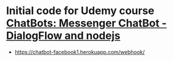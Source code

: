 # Initial code for Udemy course [ChatBots: Messenger ChatBot - DialogFlow and nodejs](https://www.udemy.com/chatbots/?couponCode=GITHUB)


* https://chatbot-facebook1.herokuapp.com/webhook/
